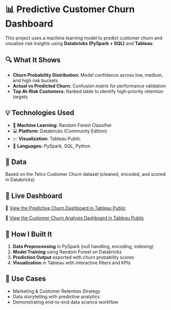 # 📊 Predictive Customer Churn Dashboard

This project uses a machine learning model to predict customer churn and visualize risk insights using **Databricks (PySpark + SQL)** and **Tableau**.

## 🔍 What It Shows
- **Churn Probability Distribution:** Model confidence across low, medium, and high risk buckets
- **Actual vs Predicted Churn:** Confusion matrix for performance validation
- **Top At-Risk Customers:** Ranked table to identify high-priority retention targets

## 💡 Technologies Used
- 🧠 **Machine Learning:** Random Forest Classifier
- 💻 **Platform:** Databricks (Community Edition)
- 📈 **Visualization:** Tableau Public
- 💬 **Languages:** PySpark, SQL, Python

## 📁 Data
Based on the Telco Customer Churn dataset (cleaned, encoded, and scored in Databricks)

## 📎 Live Dashboard
🔗 [View the Predictive Churn Dashboard in Tableau Public](https://public.tableau.com/app/profile/gudimalla.varshitha/viz/PredictiveChurnDashboard/PredictiveChurnDashboard)

🔗 [View the Customer Churn Analysis Dashboard in Tableau Public](https://public.tableau.com/views/CustomerChurnAnalysisDashboard_17495283074010/CustomerChurnAnalysisDashboard?:language=en-US&:sid=&:redirect=auth&:display_count=n&:origin=viz_share_link)

## 🧪 How I Built It
1. **Data Preprocessing** in PySpark (null handling, encoding, indexing)
2. **Model Training** using Random Forest on Databricks
3. **Prediction Output** exported with churn probability scores
4. **Visualization** in Tableau with interactive filters and KPIs

## 🚀 Use Cases
- Marketing & Customer Retention Strategy
- Data storytelling with predictive analytics
- Demonstrating end-to-end data science workflow
